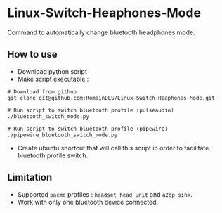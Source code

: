 # Linux-Switch-Heaphones-Mode
Command to automatically change bluetooth headphones mode.

## How to use
* Download python script
* Make script executable : 
```
# Download from github
git clone git@github.com:RomainDLS/Linux-Switch-Heaphones-Mode.git

# Run script to switch bluetooth profile (pulseaudio)
./bluetooth_switch_mode.py

# Run script to switch bluetooth profile (pipewire)
./pipewire_bluetooth_switch_mode.py
```
* Create ubuntu shortcut that will call this script in order to facilitate bluetooth profile switch.

## Limitation
* Supported `pacmd` profiles : `headset_head_unit` and `a2dp_sink`.
* Work with only one bluetooth device connected.